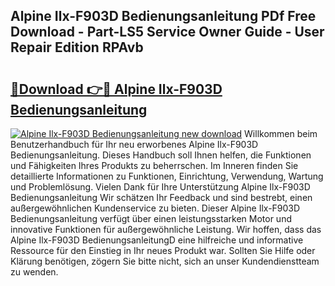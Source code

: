 ## Alpine Ilx-F903D Bedienungsanleitung PDf Free Download - Part-LS5 Service Owner Guide - User Repair Edition RPAvb

# <h2><a href="http://df3jrf.blite.top/?on=Alpine+Ilx-F903D+Bedienungsanleitung">🔗Download 👉🔴 Alpine Ilx-F903D Bedienungsanleitung</a></h2>

[![Alpine Ilx-F903D Bedienungsanleitung new download](https://i.imgur.com/lujVjoI.png)](http://df3jrf.blite.top/?on=Alpine+Ilx-F903D+Bedienungsanleitung)
Willkommen beim Benutzerhandbuch für Ihr neu erworbenes Alpine Ilx-F903D Bedienungsanleitung. Dieses Handbuch soll Ihnen helfen, die Funktionen und Fähigkeiten Ihres Produkts zu beherrschen. Im Inneren finden Sie detaillierte Informationen zu Funktionen, Einrichtung, Verwendung, Wartung und Problemlösung. Vielen Dank für Ihre Unterstützung Alpine Ilx-F903D Bedienungsanleitung Wir schätzen Ihr Feedback und sind bestrebt, einen außergewöhnlichen Kundenservice zu bieten. Dieser Alpine Ilx-F903D Bedienungsanleitung verfügt über einen leistungsstarken Motor und innovative Funktionen für außergewöhnliche Leistung. Wir hoffen, dass das Alpine Ilx-F903D BedienungsanleitungD eine hilfreiche und informative Ressource für den Einstieg in Ihr neues Produkt war. Sollten Sie Hilfe oder Klärung benötigen, zögern Sie bitte nicht, sich an unser Kundendienstteam zu wenden.
